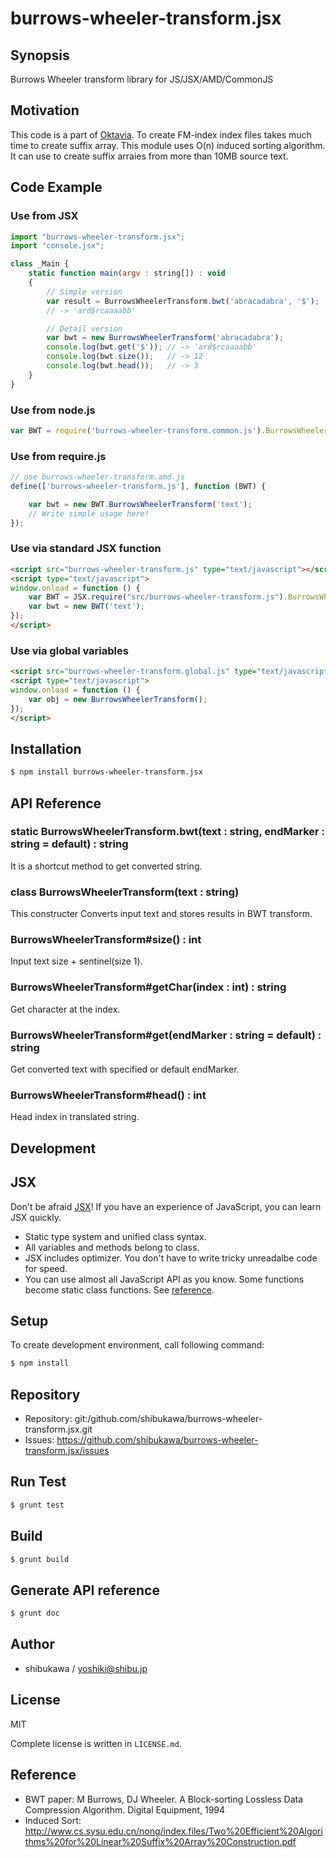 burrows-wheeler-transform.jsx
===========================================

Synopsis
---------------

Burrows Wheeler transform library for JS/JSX/AMD/CommonJS

Motivation
---------------

This code is a part of [Oktavia](http://oktavia.info).
To create FM-index index files takes much time to create
suffix array. This module uses O(n) induced sorting algorithm.
It can use to create suffix arraies from more than 10MB source text.

Code Example
---------------

### Use from JSX

```js
import "burrows-wheeler-transform.jsx";
import "console.jsx";

class _Main {
    static function main(argv : string[]) : void
    {
        // Simple version
        var result = BurrowsWheelerTransform.bwt('abracadabra', '$');
        // -> 'ard$rcaaaabb'

        // Detail version
        var bwt = new BurrowsWheelerTransform('abracadabra');
        console.log(bwt.get('$')); // -> 'ard$rcaaaabb'
        console.log(bwt.size());   // -> 12
        console.log(bwt.head());   // -> 3
    }
}
```

### Use from node.js

```js
var BWT = require('burrows-wheeler-transform.common.js').BurrowsWheelerTransform;
```

### Use from require.js

```js
// use burrows-wheeler-transform.amd.js
define(['burrows-wheeler-transform.js'], function (BWT) {

    var bwt = new BWT.BurrowsWheelerTransform('text');
    // Write simple usage here!
});
```

### Use via standard JSX function

```html
<script src="burrows-wheeler-transform.js" type="text/javascript"></script>
<script type="text/javascript">
window.onload = function () {
    var BWT = JSX.require("src/burrows-wheeler-transform.js").BurrowsWheelerTransform;
    var bwt = new BWT('text');
});
</script>
```

### Use via global variables

```html
<script src="burrows-wheeler-transform.global.js" type="text/javascript"></script>
<script type="text/javascript">
window.onload = function () {
    var obj = new BurrowsWheelerTransform();
});
</script>
```

Installation
---------------

```sh
$ npm install burrows-wheeler-transform.jsx
```

API Reference
------------------

### static BurrowsWheelerTransform.bwt(text : string, endMarker : string = default) : string

It is a shortcut method to get converted string.

### class BurrowsWheelerTransform(text : string)

This constructer Converts input text and stores results in BWT transform.

### BurrowsWheelerTransform#size() : int

Input text size + sentinel(size 1).

### BurrowsWheelerTransform#getChar(index : int) : string

Get character at the index.

### BurrowsWheelerTransform#get(endMarker : string = default) : string

Get converted text with specified or default endMarker.

### BurrowsWheelerTransform#head() : int

Head index in translated string.

Development
-------------

## JSX

Don't be afraid [JSX](http://jsx.github.io)! If you have an experience of JavaScript, you can learn JSX
quickly.

* Static type system and unified class syntax.
* All variables and methods belong to class.
* JSX includes optimizer. You don't have to write tricky unreadalbe code for speed.
* You can use almost all JavaScript API as you know. Some functions become static class functions. See [reference](http://jsx.github.io/doc/stdlibref.html).

## Setup

To create development environment, call following command:

```sh
$ npm install
```

## Repository

* Repository: git:/github.com/shibukawa/burrows-wheeler-transform.jsx.git
* Issues: https://github.com/shibukawa/burrows-wheeler-transform.jsx/issues

## Run Test

```sh
$ grunt test
```

## Build

```sh
$ grunt build
```

## Generate API reference

```sh
$ grunt doc
```

Author
---------

* shibukawa / yoshiki@shibu.jp

License
------------

MIT

Complete license is written in `LICENSE.md`.

Reference
------------------

* BWT paper: M Burrows, DJ Wheeler. A Block-sorting Lossless Data Compression Algorithm. Digital Equipment, 1994
* Induced Sort: http://www.cs.sysu.edu.cn/nong/index.files/Two%20Efficient%20Algorithms%20for%20Linear%20Suffix%20Array%20Construction.pdf
